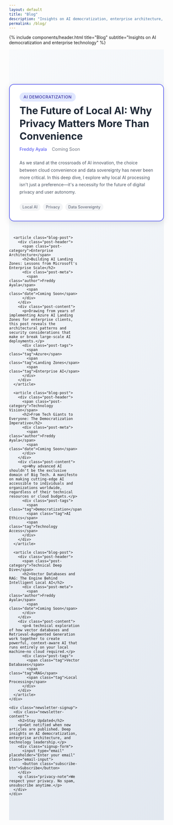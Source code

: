 ```yaml
---
layout: default
title: "Blog"
description: "Insights on AI democratization, enterprise architecture, and the future of technology from BastionAI's founder."
permalink: /blog/
---
```


{% include components/header.html 
   title="Blog" 
   subtitle="Insights on AI democratization and enterprise technology" %}

<section class="blog-section">
  <div class="container">
    <div class="blog-grid">
      <article class="blog-post featured">
        <div class="post-header">
          <span class="post-category">AI Democratization</span>
          <h2>The Future of Local AI: Why Privacy Matters More Than Convenience</h2>
          <div class="post-meta">
            <span class="author">Freddy Ayala</span>
            <span class="date">Coming Soon</span>
          </div>
        </div>
        <div class="post-content">
          <p>As we stand at the crossroads of AI innovation, the choice between cloud convenience and data sovereignty has never been more critical. In this deep dive, I explore why local AI processing isn't just a preference—it's a necessity for the future of digital privacy and user autonomy.</p>
          <div class="post-tags">
            <span class="tag">Local AI</span>
            <span class="tag">Privacy</span>
            <span class="tag">Data Sovereignty</span>
          </div>
        </div>
      </article>

      <article class="blog-post">
        <div class="post-header">
          <span class="post-category">Enterprise Architecture</span>
          <h2>Building AI Landing Zones: Lessons from Microsoft's Enterprise Scale</h2>
          <div class="post-meta">
            <span class="author">Freddy Ayala</span>
            <span class="date">Coming Soon</span>
          </div>
        </div>
        <div class="post-content">
          <p>Drawing from years of implementing Azure AI Landing Zones for enterprise clients, this post reveals the architectural patterns and security considerations that make or break large-scale AI deployments.</p>
          <div class="post-tags">
            <span class="tag">Azure</span>
            <span class="tag">Landing Zones</span>
            <span class="tag">Enterprise AI</span>
          </div>
        </div>
      </article>

      <article class="blog-post">
        <div class="post-header">
          <span class="post-category">Technology Vision</span>
          <h2>From Tech Giants to Everyone: The Democratization Imperative</h2>
          <div class="post-meta">
            <span class="author">Freddy Ayala</span>
            <span class="date">Coming Soon</span>
          </div>
        </div>
        <div class="post-content">
          <p>Why advanced AI shouldn't be the exclusive domain of Big Tech. A manifesto on making cutting-edge AI accessible to individuals and organizations worldwide, regardless of their technical resources or cloud budgets.</p>
          <div class="post-tags">
            <span class="tag">Democratization</span>
            <span class="tag">AI Ethics</span>
            <span class="tag">Technology Access</span>
          </div>
        </div>
      </article>

      <article class="blog-post">
        <div class="post-header">
          <span class="post-category">Technical Deep Dive</span>
          <h2>Vector Databases and RAG: The Engine Behind Intelligent Local AI</h2>
          <div class="post-meta">
            <span class="author">Freddy Ayala</span>
            <span class="date">Coming Soon</span>
          </div>
        </div>
        <div class="post-content">
          <p>A technical exploration of how vector databases and Retrieval-Augmented Generation work together to create powerful, context-aware AI that runs entirely on your local machine—no cloud required.</p>
          <div class="post-tags">
            <span class="tag">Vector Databases</span>
            <span class="tag">RAG</span>
            <span class="tag">Local Processing</span>
          </div>
        </div>
      </article>
    </div>

    <div class="newsletter-signup">
      <div class="newsletter-content">
        <h2>Stay Updated</h2>
        <p>Get notified when new articles are published. Deep insights on AI democratization, enterprise architecture, and technology leadership.</p>
        <div class="signup-form">
          <input type="email" placeholder="Enter your email" class="email-input">
          <button class="subscribe-btn">Subscribe</button>
        </div>
        <p class="privacy-note">We respect your privacy. No spam, unsubscribe anytime.</p>
      </div>
    </div>
  </div>
</section>

<style>
.blog-section {
  padding: 4rem 0;
  background: linear-gradient(135deg, #f8fafc 0%, #e2e8f0 100%);
}

.blog-grid {
  display: grid;
  gap: 2rem;
  margin-top: 3rem;
}

.blog-post {
  background: white;
  border-radius: 1rem;
  padding: 2rem;
  box-shadow: 0 5px 20px rgba(0, 0, 0, 0.1);
  transition: transform 0.3s ease, box-shadow 0.3s ease;
  cursor: pointer;
}

.blog-post:hover {
  transform: translateY(-5px);
  box-shadow: 0 15px 35px rgba(0, 0, 0, 0.15);
}

.blog-post.featured {
  border: 2px solid #6366f1;
  grid-column: 1 / -1;
}

.post-category {
  background: #e0e7ff;
  color: #3730a3;
  padding: 0.4rem 0.8rem;
  border-radius: 2rem;
  font-size: 0.85rem;
  font-weight: 500;
  text-transform: uppercase;
  letter-spacing: 0.5px;
}

.post-header h2 {
  font-size: 1.5rem;
  font-weight: 700;
  color: #1f2937;
  margin: 1rem 0 0.75rem 0;
  line-height: 1.3;
}

.blog-post.featured .post-header h2 {
  font-size: 2rem;
}

.post-meta {
  display: flex;
  gap: 1rem;
  margin-bottom: 1.5rem;
  color: #6b7280;
  font-size: 0.9rem;
}

.author {
  font-weight: 500;
  color: #6366f1;
}

.post-content p {
  color: #4b5563;
  line-height: 1.7;
  margin-bottom: 1.5rem;
}

.post-tags {
  display: flex;
  flex-wrap: wrap;
  gap: 0.5rem;
}

.post-tags .tag {
  background: #f3f4f6;
  color: #6b7280;
  padding: 0.3rem 0.6rem;
  border-radius: 1rem;
  font-size: 0.8rem;
  font-weight: 500;
}

.newsletter-signup {
  margin-top: 5rem;
  background: linear-gradient(135deg, #6366f1, #8b5cf6);
  border-radius: 1.5rem;
  padding: 3rem;
  text-align: center;
  color: white;
}

.newsletter-content h2 {
  font-size: 2rem;
  font-weight: 700;
  margin-bottom: 1rem;
}

.newsletter-content p {
  font-size: 1.1rem;
  opacity: 0.9;
  margin-bottom: 2rem;
  max-width: 500px;
  margin-left: auto;
  margin-right: auto;
}

.signup-form {
  display: flex;
  gap: 1rem;
  max-width: 400px;
  margin: 0 auto 1rem auto;
}

.email-input {
  flex: 1;
  padding: 0.75rem 1rem;
  border: none;
  border-radius: 0.5rem;
  font-size: 1rem;
  outline: none;
}

.subscribe-btn {
  background: white;
  color: #6366f1;
  padding: 0.75rem 1.5rem;
  border: none;
  border-radius: 0.5rem;
  font-weight: 600;
  cursor: pointer;
  transition: all 0.3s ease;
}

.subscribe-btn:hover {
  transform: translateY(-2px);
  box-shadow: 0 5px 15px rgba(255, 255, 255, 0.3);
}

.privacy-note {
  font-size: 0.85rem;
  opacity: 0.7;
  margin: 0;
}

/* Responsive Design */
@media (min-width: 768px) {
  .blog-grid {
    grid-template-columns: repeat(2, 1fr);
  }
}

@media (max-width: 768px) {
  .blog-section {
    padding: 2rem 0;
  }

  .blog-post {
    padding: 1.5rem;
  }

  .post-header h2 {
    font-size: 1.25rem;
  }

  .blog-post.featured .post-header h2 {
    font-size: 1.5rem;
  }

  .signup-form {
    flex-direction: column;
  }

  .newsletter-signup {
    padding: 2rem;
  }
}
</style> 